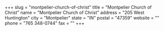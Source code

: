 +++
slug = "montpelier-church-of-christ"
title = "Montpelier Church of Christ"
name = "Montpelier Church of Christ"
address = "205 West Huntington"
city = "Montpelier"
state = "IN"
postal = "47359"
website = ""
phone = "765 348-0744"
fax = ""
+++

